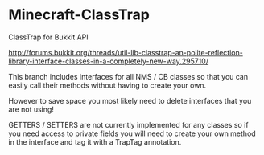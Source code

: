 Minecraft-ClassTrap
===================

ClassTrap for Bukkit API

http://forums.bukkit.org/threads/util-lib-classtrap-an-polite-reflection-library-interface-classes-in-a-completely-new-way.295710/

This branch includes interfaces for all NMS / CB classes so that you can easily call their methods without having to create your own.

However to save space you most likely need to delete interfaces that you are not using!


GETTERS / SETTERS are not currently implemented for any classes so if you need access to private fields you will need to create your own method in the interface and tag it with a TrapTag annotation.
